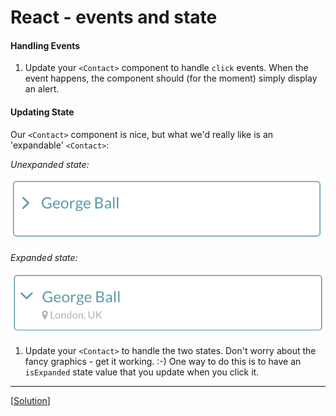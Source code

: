 # React - events and state

#### Handling Events

1. Update your `<Contact>` component to handle `click` events. When the event happens, the component should (for the moment) simply display an alert.


#### Updating State

Our `<Contact>` component is nice, but what we'd really like is an 'expandable' `<Contact>`:

*Unexpanded state:*

![Component in unexpanded state](images/component-in-unexpanded-state.png?raw=true)

*Expanded state:*

![Component in expanded state](images/component-in-expanded-state.png?raw=true)

1. Update your `<Contact>` to handle the two states. Don't worry about the fancy graphics - get it working. :-) One way to do this is to have an `isExpanded` state value that you update when you click it.

---
[[Solution](https://gist.github.com/petermunro/618379aa5be6f0f67639d13fae38b45d)]

